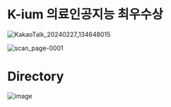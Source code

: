 # K-ium 의료인공지능 최우수상
![KakaoTalk_20240227_134648015](https://github.com/KSI000321/Kium-/assets/122200920/30b56416-1340-4764-8329-de86b962b3c4)


![scan_page-0001](https://github.com/KSI000321/Kium-/assets/122200920/c617b235-adb1-443c-9a0c-1aeeb0036c37)

# Directory
![image](https://github.com/KSI000321/Kium-/assets/122200920/e2e8dd52-49d7-417d-a05f-1eb93e305d90)
